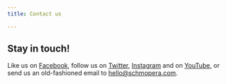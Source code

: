 ```yaml
---
title: Contact us

---
```

## Stay in touch!

Like us on [Facebook](https://www.facebook.com/schmopera), follow us on [Twitter](https://twitter.com/Schmopera), [Instagram](https://www.instagram.com/schmopera/) and on [YouTube](https://www.youtube.com/channel/UCbNNVvl8UZY-3ghpG2YhTtg), or send us an old-fashioned email to [hello@schmopera.com](hello@schmopera.com). 